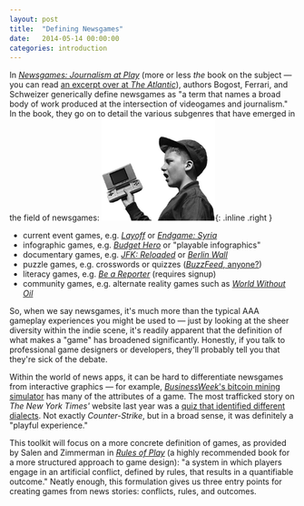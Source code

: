 ```yaml
---
layout: post
title:  "Defining Newsgames"
date:   2014-05-14 00:00:00
categories: introduction
---
```


In *[Newsgames: Journalism at Play](http://www.amazon.com/Newsgames-Journalism-Play-Ian-Bogost/dp/0262014874)* (more or less *the* book on the subject — you can read [an excerpt over at *The Atlantic*](http://www.theatlantic.com/technology/archive/2010/09/book-excerpt-can-videogames-be-journalism/62663/)), authors Bogost, Ferrari, and Schweizer generically define newsgames as "a term that names a broad body of work produced at the intersection of videogames and journalism." In the book, they go on to detail the various subgenres that have emerged in the field of newsgames:
![The newsie on the cover of Newsgames.](/assets/img/newsie.png){: .inline .right }

* current event games, e.g. [*Layoff*](http://www.tiltfactor.org/play-layoff/) or [*Endgame: Syria*](http://gamethenews.net/wp-content/games/endgamesyria/)
* infographic games, e.g. [*Budget Hero*](http://www.marketplace.org/topics/economy/budget-hero) or "playable infographics"
* documentary games, e.g. [*JFK: Reloaded*](http://en.wikipedia.org/wiki/JFK:_Reloaded) or [*Berlin Wall*](http://newsgames.gatech.edu/blog/2009/04/berlin-wall-map-for-garys-mod.html)
* puzzle games, e.g. crosswords or quizzes ([*BuzzFeed*, anyone?](http://www.buzzfeed.com/tag/quizzes))
* literacy games, e.g. [*Be a Reporter*](http://www.newsu.org/courses/be-reporter-game) (requires signup)
* community games, e.g. alternate reality games such as [*World Without Oil*](http://worldwithoutoil.org/)

So, when we say newsgames, it's much more than the typical AAA gameplay experiences you might be used to — just by looking at the sheer diversity within the indie scene, it's readily apparent that the definition of what makes a "game" has broadened significantly. Honestly, if you talk to professional game designers or developers, they'll probably tell you that they're sick of the debate.

Within the world of news apps, it can be hard to differentiate newsgames from interactive graphics — for example, [*BusinessWeek*'s bitcoin mining simulator](http://www.businessweek.com/articles/2014-01-13/interactive-simulation-how-to-mine-bitcoin) has many of the attributes of a game. The most trafficked story on *The New York Times'* website last year was a [quiz that identified different dialects](http://www.nytimes.com/interactive/2013/12/20/sunday-review/dialect-quiz-map.html). Not exactly *Counter-Strike*, but in a broad sense, it was definitely a "playful experience."

This toolkit will focus on a more concrete definition of games, as provided by Salen and Zimmerman in *[Rules of Play](http://www.amazon.com/Rules-Play-Game-Design-Fundamentals/dp/0262240459)* (a highly recommended book for a more structured approach to game design): "a system in which players engage in an artificial conflict, defined by rules, that results in a quantifiable outcome." Neatly enough, this formulation gives us three entry points for creating games from news stories: conflicts, rules, and outcomes.